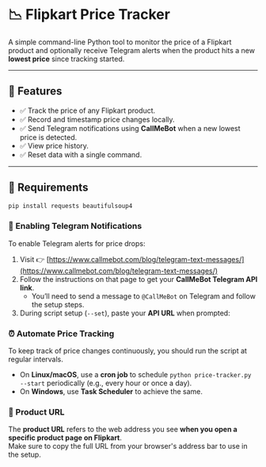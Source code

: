 # 📉 Flipkart Price Tracker

A simple command-line Python tool to monitor the price of a Flipkart product and optionally receive Telegram alerts when the product hits a new **lowest price** since tracking started.

---

## 🚀 Features

- ✅ Track the price of any Flipkart product.
- ✅ Record and timestamp price changes locally.
- ✅ Send Telegram notifications using **CallMeBot** when a new lowest price is detected.
- ✅ View price history.
- ✅ Reset data with a single command.

---

## 🧰 Requirements

```bash
pip install requests beautifulsoup4
```

### 🔔 Enabling Telegram Notifications

To enable Telegram alerts for price drops:

1. Visit 👉 [https://www.callmebot.com/blog/telegram-text-messages/](https://www.callmebot.com/blog/telegram-text-messages/)
2. Follow the instructions on that page to get your **CallMeBot Telegram API link**.
   - You’ll need to send a message to `@CallMeBot` on Telegram and follow the setup steps.
3. During script setup (`--set`), paste your **API URL** when prompted:


### ⏰ Automate Price Tracking

To keep track of price changes continuously, you should run the script at regular intervals.

- On **Linux/macOS**, use a **cron job** to schedule `python price-tracker.py --start` periodically (e.g., every hour or once a day).
- On **Windows**, use **Task Scheduler** to achieve the same.

### 🛒 Product URL

The **product URL** refers to the web address you see **when you open a specific product page on Flipkart**.  
Make sure to copy the full URL from your browser's address bar to use in the setup.
  
